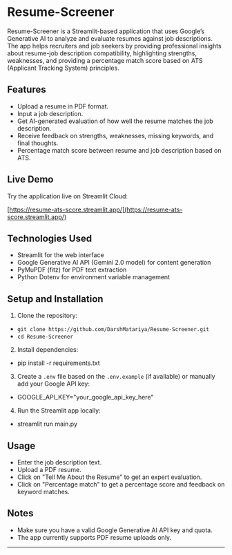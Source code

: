 # Resume-Screener

Resume-Screener is a Streamlit-based application that uses Google’s Generative AI to analyze and evaluate resumes against job descriptions. The app helps recruiters and job seekers by providing professional insights about resume-job description compatibility, highlighting strengths, weaknesses, and providing a percentage match score based on ATS (Applicant Tracking System) principles.

## Features

- Upload a resume in PDF format.
- Input a job description.
- Get AI-generated evaluation of how well the resume matches the job description.
- Receive feedback on strengths, weaknesses, missing keywords, and final thoughts.
- Percentage match score between resume and job description based on ATS.

## Live Demo

Try the application live on Streamlit Cloud:

[https://resume-ats-score.streamlit.app/](https://resume-ats-score.streamlit.app/)

## Technologies Used

- Streamlit for the web interface
- Google Generative AI API (Gemini 2.0 model) for content generation
- PyMuPDF (fitz) for PDF text extraction
- Python Dotenv for environment variable management

## Setup and Installation

1. Clone the repository:
- ```git clone https://github.com/DarshMatariya/Resume-Screener.git```
- ```cd Resume-Screener```

2. Install dependencies:
- pip install -r requirements.txt

3. Create a `.env` file based on the `.env.example` (if available) or manually add your Google API key:
- GOOGLE_API_KEY="your_google_api_key_here"

4. Run the Streamlit app locally:
- streamlit run main.py


## Usage

- Enter the job description text.
- Upload a PDF resume.
- Click on "Tell Me About the Resume" to get an expert evaluation.
- Click on "Percentage match" to get a percentage score and feedback on keyword matches.

## Notes

- Make sure you have a valid Google Generative AI API key and quota.
- The app currently supports PDF resume uploads only.
---






  



